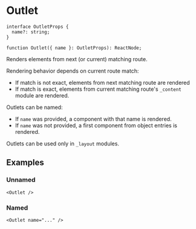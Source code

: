 # Outlet

```tsx
interface OutletProps {
  name?: string;
}

function Outlet({ name }: OutletProps): ReactNode;
```

Renders elements from next (or current) matching route.

Rendering behavior depends on current route match:

- If match is not exact, elements from next matching route are rendered
- If match is exact, elements from current matching route's `_content` module
  are rendered.

Outlets can be named:

- If `name` was provided, a component with that name is rendered.
- If `name` was not provided, a first component from object entries is rendered.

Outlets can be used only in `_layout` modules.

## Examples

### Unnamed

```tsx
<Outlet />
```

### Named

```tsx
<Outlet name="..." />
```
